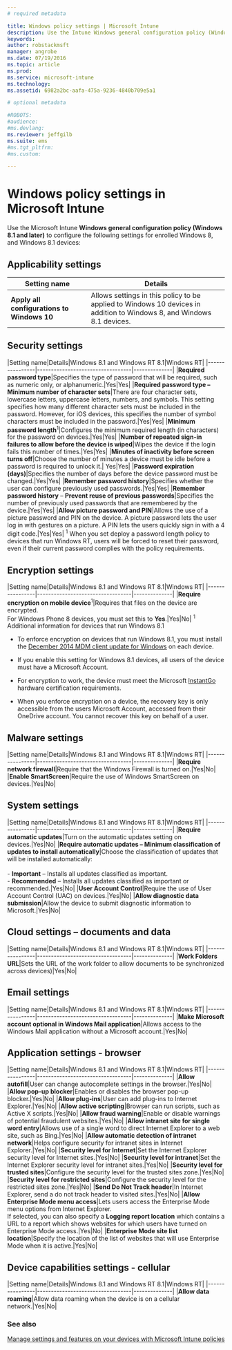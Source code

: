```yaml
---
# required metadata

title: Windows policy settings | Microsoft Intune
description: Use the Intune Windows general configuration policy (Windows 8.1 and later) to configure settings for enrolled Windows 8, and Windows 8.1 devices.
keywords:
author: robstackmsft
manager: angrobe
ms.date: 07/19/2016
ms.topic: article
ms.prod:
ms.service: microsoft-intune
ms.technology:
ms.assetid: 6982a2bc-aafa-475a-9236-4840b709e5a1

# optional metadata

#ROBOTS:
#audience:
#ms.devlang:
ms.reviewer: jeffgilb
ms.suite: ems
#ms.tgt_pltfrm:
#ms.custom:

---
```


# Windows policy settings in Microsoft Intune
Use the Microsoft Intune **Windows general configuration policy (Windows 8.1 and later)** to configure the following settings for enrolled Windows 8, and Windows 8.1 devices:

## Applicability settings

|Setting name|Details|
|----------------|----------------------------------|
|**Apply all configurations to Windows 10**|Allows settings in this policy to be applied to Windows 10 devices in addition to Windows 8, and Windows 8.1 devices.|

## Security settings

|Setting name|Details|Windows 8.1 and Windows RT 8.1|Windows RT|
|----------------|----------------------------------|--------------|
|**Required password type**|Specifies the type of password that will be required, such as numeric only, or alphanumeric.|Yes|Yes|
|**Required password type – Minimum number of character sets**|There are four character sets, lowercase letters, uppercase letters, numbers, and symbols. This setting specifies how many different character sets must be included in the password. However, for iOS devices, this specifies the number of symbol characters must be included in the password.|Yes|Yes|
|**Minimum password length**<sup>1</sup>|Configures the minimum required length (in characters) for the password on devices.|Yes|Yes|
|**Number of repeated sign-in failures to allow before the device is wiped**|Wipes the device if the login fails this number of times.|Yes|Yes|
|**Minutes of inactivity before screen turns off**|Choose the number of minutes a device must be idle before a password is required to unlock it.| Yes|Yes|
|**Password expiration (days)**|Specifies the number of days before the device password must be changed.|Yes|Yes|
|**Remember password history**|Specifies whether the user can configure previously used passwords.|Yes|Yes|
|**Remember password history** – **Prevent reuse of previous passwords**|Specifies the number of previously used passwords that are remembered by the device.|Yes|Yes|
|**Allow picture password and PIN**|Allows the use of a picture password and PIN on the device. A picture password lets the user log in with gestures on a picture. A PIN lets the users quickly sign in with a 4 digit code.|Yes|Yes|
<sup>1</sup> When you set deploy a password length policy to devices that run Windows RT, users will be forced to reset their password, even if their current password complies with the policy requirements.

## Encryption settings

|Setting name|Details|Windows 8.1 and Windows RT 8.1|Windows RT|
|----------------|----------------------------------|--------------|
|**Require encryption on mobile device**<sup>1</sup>|Requires that files on the device are encrypted.<br>For Windows Phone 8 devices, you must set this to **Yes**.|Yes|No|
<sup>1</sup> Additional information for devices that run Windows 8.1

-   To enforce encryption on devices that run Windows 8.1, you must install the [December 2014 MDM client update for Windows](http://support.microsoft.com/kb/3013816) on each device.

-   If you enable this setting for Windows 8.1 devices, all users of the device must have a Microsoft Account.

-   For encryption to work, the device must meet the Microsoft [InstantGo](http://blogs.windows.com/bloggingwindows/2014/06/19/instantgo-a-better-way-to-sleep/) hardware certification requirements.

-   When you enforce encryption on a device, the recovery key is only accessible from the users Microsoft Account, accessed from their OneDrive account. You cannot recover this key on behalf of a user.

## Malware settings

|Setting name|Details|Windows 8.1 and Windows RT 8.1|Windows RT|
|----------------|----------------------------------|--------------|
|**Require network firewall**|Require that the Windows Firewall is turned on.|Yes|No|
|**Enable SmartScreen**|Require the use of Windows SmartScreen on devices.|Yes|No|

## System settings

|Setting name|Details|Windows 8.1 and Windows RT 8.1|Windows RT|
|----------------|----------------------------------|--------------|
|**Require automatic updates**|Turn on the automatic updates setting on devices.|Yes|No|
|**Require automatic updates – Minimum classification of updates to install automatically**|Choose the classification of updates that will be installed automatically:<br /><br />-   **Important** – Installs all updates classified as important.<br />-   **Recommended** – Installs all updates classified as important or recommended.|Yes|No|
|**User Account Control**|Require the use of User Account Control (UAC) on devices.|Yes|No|
|**Allow diagnostic data submission**|Allow the device to submit diagnostic information to Microsoft.|Yes|No|


## Cloud settings – documents and data

|Setting name|Details|Windows 8.1 and Windows RT 8.1|Windows RT|
|----------------|----------------------------------|--------------|
|**Work Folders URL**|Sets the URL of the work folder to allow documents to be synchronized across devices)|Yes|No|

## Email settings

|Setting name|Details|Windows 8.1 and Windows RT 8.1|Windows RT|
|----------------|----------------------------------|--------------|
|**Make Microsoft account optional in Windows Mail application**|Allows access to the Windows Mail application without a Microsoft account.|Yes|No|

## Application settings - browser

|Setting name|Details|Windows 8.1 and Windows RT 8.1|Windows RT|
|----------------|----------------------------------|--------------|
|**Allow autofill**|User can change autocomplete settings in the browser.|Yes|No|
|**Allow pop-up blocker**|Enables or disables the browser pop-up blocker.|Yes|No|
|**Allow plug-ins**|User can add plug-ins to Internet Explorer.|Yes|No|
|**Allow active scripting**|Browser can run scripts, such as Active X scripts.|Yes|No|
|**Allow fraud warning**|Enable or disable warnings of potential fraudulent websites.|Yes|No|
|**Allow intranet site for single word entry**|Allows use of a single word to direct Internet Explorer to a web site, such as Bing.|Yes|No|
|**Allow automatic detection of intranet network**|Helps configure security for intranet sites in Internet Explorer.|Yes|No|
|**Security level for Internet**|Set the Internet Explorer security level for Internet sites.|Yes|No|
|**Security level for intranet**|Set the Internet Explorer security level for intranet sites.|Yes|No|
|**Security level for trusted sites**|Configure the security level for the trusted sites zone.|Yes|No|
|**Security level for restricted sites**|Configure the security level for the restricted sites zone.|Yes|No|
|**Send Do Not Track header**|In Internet Explorer, send a do not track header to visited sites.|Yes|No|
|**Allow Enterprise Mode menu access**|Lets users access the Enterprise Mode menu options from Internet Explorer.<br>If selected, you can also specify a **Logging report location** which contains a URL to a report which shows websites for which users have turned on Enterprise Mode access.|Yes|No|
|**Enterprise Mode site list location**|Specify the location of the list of websites that will use Enterprise Mode when it is active.|Yes|No|

## Device capabilities settings - cellular

|Setting name|Details|Windows 8.1 and Windows RT 8.1|Windows RT|
|----------------|----------------------------------|--------------|
|**Allow data roaming**|Allow data roaming when the device is on a cellular network.|Yes|No|



### See also
[Manage settings and features on your devices with Microsoft Intune policies](manage-settings-and-features-on-your-devices-with-microsoft-intune-policies.md)

